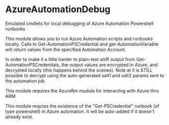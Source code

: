 # AzureAutomationDebug
Emulated cmdlets for local debugging of Azure Automation Powershell runbooks

This module allows you to run Azure Automation scripts and runbooks locally. Calls to Get-AutomationPSCredential and get-AutomationVariable will return values from the specified Automation Account.

In order to make it a little harder to plain-text sniff output from Get-AutomationPSCredentials, the output values are encrypted in Azure, and decrypted locally (this happens behind the scenes).
Note at it is STILL possible to decrypt using the auto-generated salt1 and salt2 params sent to the automation job.

This module requires the AzureRm module for interacting with Azure thru ARM.

This module requres the existence of the "Get-PSCredential" runbook (of type powershell) in Azure automation. It will be auto-added if it doesn't already exist.




